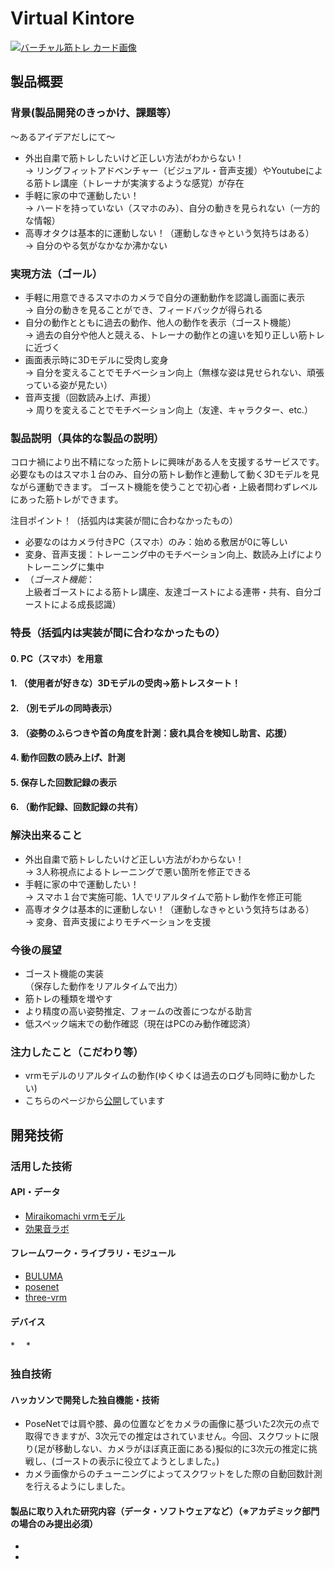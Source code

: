 # Virtual Kintore

[![バーチャル筋トレ カード画像](https://virtual-kintore.web.app/assets/img/virtual-kinotre.png)](https://www.youtube.com/watch?v=G5rULR53uMk)

## 製品概要
### 背景(製品開発のきっかけ、課題等）
～あるアイデアだしにて～  
* 外出自粛で筋トレしたいけど正しい方法がわからない！  
-> リングフィットアドベンチャー（ビジュアル・音声支援）やYoutubeによる筋トレ講座（トレーナが実演するような感覚）が存在  
* 手軽に家の中で運動したい！  
-> ハードを持っていない（スマホのみ）、自分の動きを見られない（一方的な情報）  
* 高専オタクは基本的に運動しない！（運動しなきゃという気持ちはある）  
-> 自分のやる気がなかなか沸かない  

### 実現方法（ゴール）
* 手軽に用意できるスマホのカメラで自分の運動動作を認識し画面に表示  
-> 自分の動きを見ることができ、フィードバックが得られる
* 自分の動作とともに過去の動作、他人の動作を表示（ゴースト機能）  
-> 過去の自分や他人と競える、トレーナの動作との違いを知り正しい筋トレに近づく
* 画面表示時に3Dモデルに受肉し変身  
-> 自分を変えることでモチベーション向上（無様な姿は見せられない、頑張っている姿が見たい）
* 音声支援（回数読み上げ、声援）  
-> 周りを変えることでモチベーション向上（友達、キャラクター、etc.）


### 製品説明（具体的な製品の説明）
コロナ禍により出不精になった筋トレに興味がある人を支援するサービスです。
必要なものはスマホ１台のみ、自分の筋トレ動作と連動して動く3Dモデルを見ながら運動できます。
ゴースト機能を使うことで初心者・上級者問わずレベルにあった筋トレができます。


注目ポイント！（括弧内は実装が間に合わなかったもの）
* 必要なのはカメラ付きPC（スマホ）のみ：始める敷居が0に等しい
* 変身、音声支援：トレーニング中のモチベーション向上、数読み上げによりトレーニングに集中
* （*ゴースト機能*：  
上級者ゴーストによる筋トレ講座、友達ゴーストによる連帯・共有、自分ゴーストによる成長認識）  


### 特長（括弧内は実装が間に合わなかったもの）

#### 0. PC（スマホ）を用意
#### 1. （使用者が好きな）3Dモデルの受肉→筋トレスタート！
#### 2. （別モデルの同時表示）
#### 3. （姿勢のふらつきや首の角度を計測：疲れ具合を検知し助言、応援）
#### 4. 動作回数の読み上げ、計測
#### 5. 保存した回数記録の表示
#### 6. （動作記録、回数記録の共有）


### 解決出来ること
* 外出自粛で筋トレしたいけど正しい方法がわからない！  
-> 3人称視点によるトレーニングで悪い箇所を修正できる  
* 手軽に家の中で運動したい！  
-> スマホ１台で実施可能、1人でリアルタイムで筋トレ動作を修正可能    
* 高専オタクは基本的に運動しない！（運動しなきゃという気持ちはある）  
-> 変身、音声支援によりモチベーションを支援  

### 今後の展望
* ゴースト機能の実装  
（保存した動作をリアルタイムで出力）
* 筋トレの種類を増やす
* より精度の高い姿勢推定、フォームの改善につながる助言
* 低スペック端末での動作確認（現在はPCのみ動作確認済）

### 注力したこと（こだわり等）
* vrmモデルのリアルタイムの動作(ゆくゆくは過去のログも同時に動かしたい)
* こちらのページから[公開](http://virtual-kintore)しています

## 開発技術
### 活用した技術
#### API・データ
- [Miraikomachi vrmモデル](https://github.com/Miraikomachi/MiraikomachiVRM)
- [効果音ラボ](https://soundeffect-lab.info/sound/voice/)

#### フレームワーク・ライブラリ・モジュール
- [BULUMA](https://bulma.io/)
- [posenet](https://github.com/tensorflow/tfjs-models/tree/master/posenet)
- [three-vrm](https://github.com/pixiv/three-vrm)

#### デバイス
*　
*

### 独自技術
#### ハッカソンで開発した独自機能・技術
- PoseNetでは肩や膝、鼻の位置などをカメラの画像に基づいた2次元の点で取得できますが、3次元での推定はされていません。今回、スクワットに限り(足が移動しない、カメラがほぼ真正面にある)擬似的に3次元の推定に挑戦し、(ゴーストの表示に役立てようとしました。)
- カメラ画像からのチューニングによってスクワットをした際の自動回数計測を行えるようにしました。



#### 製品に取り入れた研究内容（データ・ソフトウェアなど）（※アカデミック部門の場合のみ提出必須）
*
*
